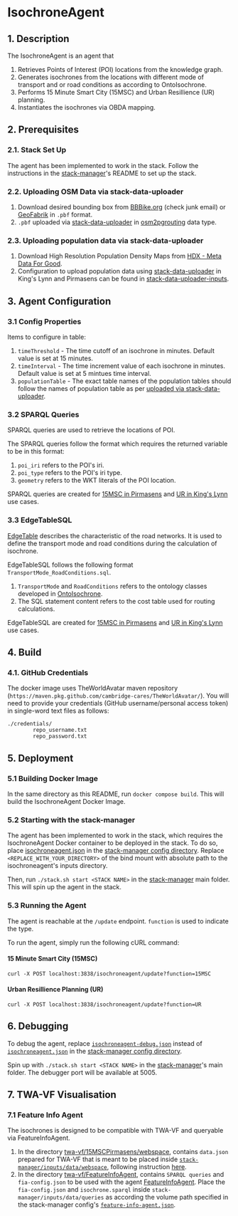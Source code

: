 # IsochroneAgent
## 1. Description
The IsochroneAgent is an agent that
1) Retrieves Points of Interest (POI) locations from the knowledge graph.
2) Generates isochrones from the locations with different mode of transport and or road conditions as according to OntoIsochrone. 
3) Performs 15 Minute Smart City (15MSC) and Urban Resillience (UR) planning. 
4) Instantiates the isochrones via OBDA mapping. 

## 2. Prerequisites
### 2.1. Stack Set Up
The agent has been implemented to work in the stack. Follow the instructions in the [stack-manager]'s README to set up the stack.

### 2.2. Uploading OSM Data via stack-data-uploader
1) Download desired bounding box from [BBBike.org](https://extract.bbbike.org/) (check junk email) or [GeoFabrik](https://download.geofabrik.de/) in `.pbf` format.
2) `.pbf` uploaded via [stack-data-uploader] in [osm2pgrouting](https://github.com/cambridge-cares/TheWorldAvatar/tree/main/Deploy/stacks/dynamic/stack-data-uploader#osm-data) data type.

### 2.3. Uploading population data via stack-data-uploader
1) Download High Resolution Population Density Maps from [HDX - Meta Data For Good](https://data.humdata.org/dataset/germany-high-resolution-population-density-maps-demographic-estimates?).
2) Configuration to upload population data using [stack-data-uploader] in King's Lynn and Pirmasens can be found in [stack-data-uploader-inputs](stack-data-uploader-inputs/).

## 3. Agent Configuration 
### 3.1 Config Properties
Items to configure in table: 
1) `timeThreshold` - The time cutoff of an isochrone in minutes. Default value is set at 15 minutes. 
2) `timeInterval` - The time increment value of each isochrone in minutes. Default value is set at 5 mintues time interval. 
3) `populationTable` - The exact table names of the population tables should follow the names of population table as per [uploaded via stack-data-uploader](#23-uploading-population-data-via-stack-data-uploader). 

### 3.2 SPARQL Queries
SPARQL queries are used to retrieve the locations of POI. 

The SPARQL queries follow the format which requires the returned variable to be in this format: 
1) `poi_iri` refers to the POI's iri. 
2) `poi_type` refers to the POI's iri type. 
3) `geometry` refers to the WKT literals of the POI location. 

SPARQL queries are created for [15MSC in Pirmasens](inputs/15MSC/POIqueries/) and [UR in King's Lynn](inputs/UR/POIqueries/) use cases. 

### 3.3 EdgeTableSQL
[EdgeTable](https://docs.pgrouting.org/2.5/en/pgRouting-concepts.html#description-of-the-edges-sql-query-for-dijkstra-like-functions) describes the characteristic of the road networks. It is used to define the transport mode and road conditions during the calculation of isochrone. 

EdgeTableSQL follows the following format `TransportMode_RoadConditions.sql`.
1) `TransportMode` and `RoadConditions` refers to the ontology classes developed in [OntoIsochrone](https://github.com/cambridge-cares/TheWorldAvatar/blob/main/JPS_Ontology/ontology/ontoisochrone/OntoIsochrone.owl).
2) The SQL statement content refers to the cost table used for routing calculations. 

EdgeTableSQL are created for [15MSC in Pirmasens](inputs/15MSC/edgesSQLTable/) and [UR in King's Lynn](inputs/UR/edgesSQLTable/) use cases. 

## 4. Build
### 4.1. GitHub Credentials
The docker image uses TheWorldAvatar maven repository (`https://maven.pkg.github.com/cambridge-cares/TheWorldAvatar/`).
You will need to provide your credentials (GitHub username/personal access token) in single-word text files as follows:
```
./credentials/
        repo_username.txt
        repo_password.txt
```

## 5. Deployment

### 5.1 Building Docker Image
In the same directory as this README, run `docker compose build`. This will build the IsochroneAgent Docker Image. 

### 5.2 Starting with the stack-manager

The agent has been implemented to work in the stack, which requires the IsochroneAgent Docker container to be deployed in the stack. To do so, place [isochroneagent.json](stack-manager-input-config/isochroneagent.json) in the [stack-manager config directory]. Replace `<REPLACE_WITH_YOUR_DIRECTORY>` of the bind mount with absolute path to the isochroneagent's inputs directory. 

Then, run `./stack.sh start <STACK NAME>` in the [stack-manager] main folder. This will spin up the agent in the stack.

### 5.3 Running the Agent
The agent is reachable at the `/update` endpoint. `function` is used to indicate the type. 

To run the agent, simply run the following cURL command:

#### 15 Minute Smart City (15MSC)
```
curl -X POST localhost:3838/isochroneagent/update?function=15MSC
```
#### Urban Resillience Planning (UR)
```
curl -X POST localhost:3838/isochroneagent/update?function=UR
```


## 6. Debugging
To debug the agent, replace [`isochroneagent-debug.json`](stack-manager-input-config/isochroneagent-debug.json) instead of [`isochroneagent.json`](stack-manager-input-config/isochroneagent.json) in the [stack-manager config directory]. 

Spin up with `./stack.sh start <STACK NAME>` in the [stack-manager]'s main folder.
The debugger port will be available at 5005.

## 7. TWA-VF Visualisation
### 7.1 Feature Info Agent
The isochrones is designed to be compatible with TWA-VF and queryable via FeatureInfoAgent.

1) In the directory [twa-vf/15MSCPirmasens/webspace](twa-vf/15MSCPirmasens/webspace/), contains `data.json` prepared for TWA-VF that is meant to be placed inside [`stack-manager/inputs/data/webspace`](https://github.com/cambridge-cares/TheWorldAvatar/tree/main/Deploy/stacks/dynamic/stack-manager/inputs/data), following instruction [here](https://github.com/cambridge-cares/TheWorldAvatar/tree/main/Deploy/stacks/dynamic/stack-manager#example---including-a-visualisation).
2) In the directory [twa-vf/FeatureInfoAgent](twa-vf/FeatureInfoAgent/queries/), contains `SPARQL queries` and `fia-config.json` to be used with the agent [FeatureInfoAgent](https://github.com/cambridge-cares/TheWorldAvatar/tree/main/Agents/FeatureInfoAgent#configuration).  Place the `fia-config.json` and `isochrone.sparql` inside `stack-manager/inputs/data/queries` as according the volume path specified in the stack-manager config's [`feature-info-agent.json`](https://github.com/cambridge-cares/TheWorldAvatar/blob/main/Agents/FeatureInfoAgent/sample/feature-info-agent.json).




[stack-data-uploader]: https://github.com/cambridge-cares/TheWorldAvatar/tree/main/Deploy/stacks/dynamic/stack-data-uploader
[stack-manager]: https://github.com/cambridge-cares/TheWorldAvatar/tree/main/Deploy/stacks/dynamic/stack-manager
[stack-manager config directory]: https://github.com/cambridge-cares/TheWorldAvatar/tree/main/Deploy/stacks/dynamic/stack-manager/inputs/config/services
[inputs]: stack-data-uploader-inputs/
